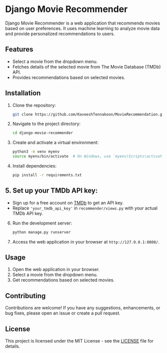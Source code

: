 # Django Movie Recommender

Django Movie Recommender is a web application that recommends movies based on user preferences. It uses machine learning to analyze movie data and provide personalized recommendations to users.

## Features

- Select a movie from the dropdown menu.
- Fetches details of the selected movie from The Movie Database (TMDb) API.
- Provides recommendations based on selected movies.

## Installation

1. Clone the repository:

    ```bash
    git clone https://github.com/KaveeshTennakoon/MovieRecommendation.git
    ```

2. Navigate to the project directory:

    ```bash
    cd django-movie-recommender
    ```

3. Create and activate a virtual environment:

    ```bash
    python3 -m venv myenv
    source myenv/bin/activate  # On Windows, use `myenv\Scripts\activate`
    ```

4. Install dependencies:

    ```bash
    pip install -r requirements.txt
    ```

## 5. Set up your TMDb API key:
   - Sign up for a free account on [TMDb](https://www.themoviedb.org/) to get an API key.
   - Replace `'your_tmdb_api_key'` in `recommender/views.py` with your actual TMDb API key.

6. Run the development server:

    ```bash
    python manage.py runserver
    ```

7. Access the web application in your browser at `http://127.0.0.1:8000/`.

## Usage

1. Open the web application in your browser.
2. Select a movie from the dropdown menu.
3. Get recommendations based on selected movies.

## Contributing

Contributions are welcome! If you have any suggestions, enhancements, or bug fixes, please open an issue or create a pull request.

## License

This project is licensed under the MIT License - see the [LICENSE](LICENSE) file for details.
